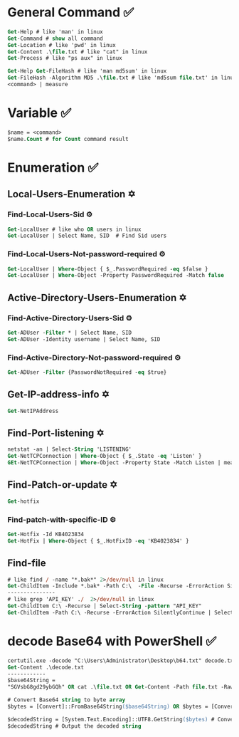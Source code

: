 # General Command ✅
```ps
Get-Help # like 'man' in linux
Get-Command # show all command
Get-Location # like 'pwd' in linux
Get-Content .\file.txt # like "cat" in linux
Get-Process # like "ps aux" in linux

Get-Help Get-FileHash # like 'man md5sum' in linux
Get-FileHash -Algorithm MD5 .\file.txt # like 'md5sum file.txt' in linux
<command> | measure 
```
# Variable ✅
```ps
$name = <command> 
$name.Count # for Count command result 
```
# Enumeration ✅
## Local-Users-Enumeration ✡️
### Find-Local-Users-Sid ⚙️
```ps
Get-LocalUser # like who OR users in linux
Get-LocalUser | Select Name, SID  # Find Sid users 
```
### Find-Local-Users-Not-password-required ⚙️
```ps
Get-LocalUser | Where-Object { $_.PasswordRequired -eq $false }
Get-LocalUser | Where-Object -Property PasswordRequired -Match false
```
## Active-Directory-Users-Enumeration ✡️
### Find-Active-Directory-Users-Sid ⚙️
```ps
Get-ADUser -Filter * | Select Name, SID
Get-ADUser -Identity username | Select Name, SID
```
### Find-Active-Directory-Not-password-required ⚙️
```ps
Get-ADUser -Filter {PasswordNotRequired -eq $true}
```
## Get-IP-address-info ✡️
```ps
Get-NetIPAddress
```
## Find-Port-listening ✡️
```ps
netstat -an | Select-String 'LISTENING'
Get-NetTCPConnection | Where-Object { $_.State -eq 'Listen' }
GEt-NetTCPConnection | Where-Object -Property State -Match Listen | measure
```
## Find-Patch-or-update ✡️
```ps
Get-hotfix
```
### Find-patch-with-specific-ID ⚙️
```ps
Get-Hotfix -Id KB4023834
Get-HotFix | Where-Object { $_.HotFixID -eq 'KB4023834' }
```
## Find-file
```ps
# like find / -name "*.bak*" 2>/dev/null in linux
Get-ChildItem -Include *.bak* -Path C:\  -File -Recurse -ErrorAction SilentlyContinue 
---------------
# like grep 'API_KEY' ./  2>/dev/null in linux
Get-ChildItem C:\ -Recurse | Select-String -pattern "API_KEY"
Get-ChildItem -Path C:\ -Recurse -ErrorAction SilentlyContinue | Select-String "API_KEY"
``` 
# decode Base64 with PowerShell ✅
```ps
certutil.exe -decode "C:\Users\Administrator\Desktop\b64.txt" decode.txt
Get-Content .\decode.txt
------------
$base64String = 
"SGVsbG8gd29ybGQh" OR cat .\file.txt OR Get-Content -Path file.txt -Raw

# Convert Base64 string to byte array
$bytes = [Convert]::FromBase64String($base64String) OR $bytes = [Convert]::FromBase64String((cat file.txt)) 

$decodedString = [System.Text.Encoding]::UTF8.GetString($bytes) # Convert byte array to a plain text string
$decodedString # Output the decoded string
```
